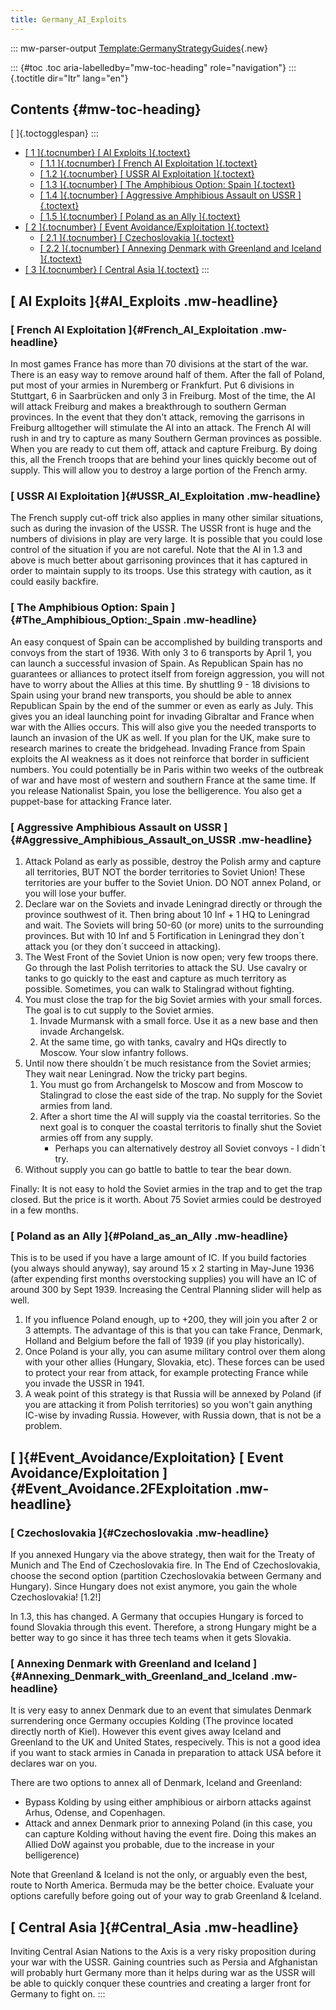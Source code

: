 ```yaml
---
title: Germany_AI_Exploits
---
```

::: mw-parser-output
[Template:GermanyStrategyGuides](/wiki/index.php?title=Template:GermanyStrategyGuides&action=edit&redlink=1 "Template:GermanyStrategyGuides (page does not exist)"){.new}

::: {#toc .toc aria-labelledby="mw-toc-heading" role="navigation"}
::: {.toctitle dir="ltr" lang="en"}
## Contents {#mw-toc-heading}

[ ]{.toctogglespan}
:::

-   [[ 1 ]{.tocnumber} [ AI Exploits ]{.toctext}](#AI_Exploits)
    -   [[ 1.1 ]{.tocnumber} [ French AI Exploitation
        ]{.toctext}](#French_AI_Exploitation)
    -   [[ 1.2 ]{.tocnumber} [ USSR AI Exploitation
        ]{.toctext}](#USSR_AI_Exploitation)
    -   [[ 1.3 ]{.tocnumber} [ The Amphibious Option: Spain
        ]{.toctext}](#The_Amphibious_Option:_Spain)
    -   [[ 1.4 ]{.tocnumber} [ Aggressive Amphibious Assault on USSR
        ]{.toctext}](#Aggressive_Amphibious_Assault_on_USSR)
    -   [[ 1.5 ]{.tocnumber} [ Poland as an Ally
        ]{.toctext}](#Poland_as_an_Ally)
-   [[ 2 ]{.tocnumber} [ Event Avoidance/Exploitation
    ]{.toctext}](#Event_Avoidance.2FExploitation)
    -   [[ 2.1 ]{.tocnumber} [ Czechoslovakia
        ]{.toctext}](#Czechoslovakia)
    -   [[ 2.2 ]{.tocnumber} [ Annexing Denmark with Greenland and
        Iceland
        ]{.toctext}](#Annexing_Denmark_with_Greenland_and_Iceland)
-   [[ 3 ]{.tocnumber} [ Central Asia ]{.toctext}](#Central_Asia)
:::

## [ AI Exploits ]{#AI_Exploits .mw-headline}

### [ French AI Exploitation ]{#French_AI_Exploitation .mw-headline}

In most games France has more than 70 divisions at the start of the war.
There is an easy way to remove around half of them. After the fall of
Poland, put most of your armies in Nuremberg or Frankfurt. Put 6
divisions in Stuttgart, 6 in Saarbrücken and only 3 in Freiburg. Most of
the time, the AI will attack Freiburg and makes a breakthrough to
southern German provinces. In the event that they don\'t attack,
removing the garrisons in Freiburg alltogether will stimulate the AI
into an attack. The French AI will rush in and try to capture as many
Southern German provinces as possible. When you are ready to cut them
off, attack and capture Freiburg. By doing this, all the French troops
that are behind your lines quickly become out of supply. This will allow
you to destroy a large portion of the French army.

### [ USSR AI Exploitation ]{#USSR_AI_Exploitation .mw-headline}

The French supply cut-off trick also applies in many other similar
situations, such as during the invasion of the USSR. The USSR front is
huge and the numbers of divisions in play are very large. It is possible
that you could lose control of the situation if you are not careful.
Note that the AI in 1.3 and above is much better about garrisoning
provinces that it has captured in order to maintain supply to its
troops. Use this strategy with caution, as it could easily backfire.

### [ The Amphibious Option: Spain ]{#The_Amphibious_Option:_Spain .mw-headline}

An easy conquest of Spain can be accomplished by building transports and
convoys from the start of 1936. With only 3 to 6 transports by April 1,
you can launch a successful invasion of Spain. As Republican Spain has
no guarantees or alliances to protect itself from foreign aggression,
you will not have to worry about the Allies at this time. By shuttling
9 - 18 divisions to Spain using your brand new transports, you should be
able to annex Republican Spain by the end of the summer or even as early
as July. This gives you an ideal launching point for invading Gibraltar
and France when war with the Allies occurs. This will also give you the
needed transports to launch an invasion of the UK as well. If you plan
for the UK, make sure to research marines to create the bridgehead.
Invading France from Spain exploits the AI weakness as it does not
reinforce that border in sufficient numbers. You could potentially be in
Paris within two weeks of the outbreak of war and have most of western
and southern France at the same time. If you release Nationalist Spain,
you lose the belligerence. You also get a puppet-base for attacking
France later.

### [ Aggressive Amphibious Assault on USSR ]{#Aggressive_Amphibious_Assault_on_USSR .mw-headline}

1.  Attack Poland as early as possible, destroy the Polish army and
    capture all territories, BUT NOT the border territories to Soviet
    Union! These territories are your buffer to the Soviet Union. DO NOT
    annex Poland, or you will lose your buffer.
2.  Declare war on the Soviets and invade Leningrad directly or through
    the province southwest of it. Then bring about 10 Inf + 1 HQ to
    Leningrad and wait. The Soviets will bring 50-60 (or more) units to
    the surrounding provinces. But with 10 Inf and 5 Fortification in
    Leningrad they don´t attack you (or they don´t succeed in
    attacking).
3.  The West Front of the Soviet Union is now open; very few troops
    there. Go through the last Polish territories to attack the SU. Use
    cavalry or tanks to go quickly to the east and capture as much
    territory as possible. Sometimes, you can walk to Stalingrad without
    fighting.
4.  You must close the trap for the big Soviet armies with your small
    forces. The goal is to cut supply to the Soviet armies.
    1.  Invade Murmansk with a small force. Use it as a new base and
        then invade Archangelsk.
    2.  At the same time, go with tanks, cavalry and HQs directly to
        Moscow. Your slow infantry follows.
5.  Until now there shouldn´t be much resistance from the Soviet armies;
    They wait near Leningrad. Now the tricky part begins.
    1.  You must go from Archangelsk to Moscow and from Moscow to
        Stalingrad to close the east side of the trap. No supply for the
        Soviet armies from land.
    2.  After a short time the AI will supply via the coastal
        territories. So the next goal is to conquer the coastal
        territoris to finally shut the Soviet armies off from any
        supply.
        -   Perhaps you can alternatively destroy all Soviet convoys - I
            didn´t try.
6.  Without supply you can go battle to battle to tear the bear down.

Finally: It is not easy to hold the Soviet armies in the trap and to get
the trap closed. But the price is it worth. About 75 Soviet armies could
be destroyed in a few months.

### [ Poland as an Ally ]{#Poland_as_an_Ally .mw-headline}

This is to be used if you have a large amount of IC. If you build
factories (you always should anyway), say around 15 x 2 starting in
May-June 1936 (after expending first months overstocking supplies) you
will have an IC of around 300 by Sept 1939. Increasing the Central
Planning slider will help as well.

1.  If you influence Poland enough, up to +200, they will join you after
    2 or 3 attempts. The advantage of this is that you can take France,
    Denmark, Holland and Belgium before the fall of 1939 (if you play
    historically).
2.  Once Poland is your ally, you can asume military control over them
    along with your other allies (Hungary, Slovakia, etc). These forces
    can be used to protect your rear from attack, for example protecting
    France while you invade the USSR in 1941.
3.  A weak point of this strategy is that Russia will be annexed by
    Poland (if you are attacking it from Polish territories) so you
    won\'t gain anything IC-wise by invading Russia. However, with
    Russia down, that is not be a problem.

## [ ]{#Event_Avoidance/Exploitation} [ Event Avoidance/Exploitation ]{#Event_Avoidance.2FExploitation .mw-headline}

### [ Czechoslovakia ]{#Czechoslovakia .mw-headline}

If you annexed Hungary via the above strategy, then wait for the Treaty
of Munich and The End of Czechoslovakia fire. In The End of
Czechoslovakia, choose the second option (partition Czechoslovakia
between Germany and Hungary). Since Hungary does not exist anymore, you
gain the whole Czechoslovakia! \[1.2!\]

In 1.3, this has changed. A Germany that occupies Hungary is forced to
found Slovakia through this event. Therefore, a strong Hungary might be
a better way to go since it has three tech teams when it gets Slovakia.

### [ Annexing Denmark with Greenland and Iceland ]{#Annexing_Denmark_with_Greenland_and_Iceland .mw-headline}

It is very easy to annex Denmark due to an event that simulates Denmark
surrendering once Germany occupies Kolding (The province located
directly north of Kiel). However this event gives away Iceland and
Greenland to the UK and United States, respecively. This is not a good
idea if you want to stack armies in Canada in preparation to attack USA
before it declares war on you.

There are two options to annex all of Denmark, Iceland and Greenland:

-   Bypass Kolding by using either amphibious or airborn attacks against
    Arhus, Odense, and Copenhagen.
-   Attack and annex Denmark prior to annexing Poland (in this case, you
    can capture Kolding without having the event fire. Doing this makes
    an Allied DoW against you probable, due to the increase in your
    belligerence)

Note that Greenland & Iceland is not the only, or arguably even the
best, route to North America. Bermuda may be the better choice. Evaluate
your options carefully before going out of your way to grab Greenland &
Iceland.

## [ Central Asia ]{#Central_Asia .mw-headline}

Inviting Central Asian Nations to the Axis is a very risky proposition
during your war with the USSR. Gaining countries such as Persia and
Afghanistan will probably hurt Germany more than it helps during war as
the USSR will be able to quickly conquer these countries and creating a
larger front for Germany to fight on.
:::
